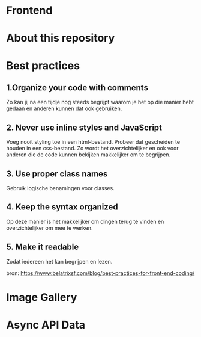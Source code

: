 # Frontend
# About this repository
# Best practices

## 1.Organize your code with comments

Zo kan jij na een tijdje nog steeds begrijpt waarom je het op die manier hebt gedaan en anderen kunnen dat ook gebruiken.

## 2. Never use inline styles and JavaScript

Voeg nooit styling toe in een html-bestand. Probeer dat gescheiden te houden in een css-bestand. Zo wordt het overzichtelijker en ook voor anderen die de code kunnen bekijken makkelijker om te begrijpen.

## 3. Use proper class names

Gebruik logische benamingen voor classes.

## 4. Keep the syntax organized

Op deze manier is het makkelijker om dingen terug te vinden en overzichtelijker om mee te werken.

## 5. Make it readable

Zodat iedereen het kan begrijpen en lezen.

bron: https://www.belatrixsf.com/blog/best-practices-for-front-end-coding/  
# Image Gallery
# Async API Data
